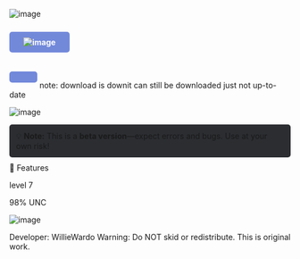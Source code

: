 

![image](https://github.com/user-attachments/assets/4b0512d4-d0e0-43cb-891a-6c4e57d64064)



<a href="https://www.dropbox.com/scl/fi/5li4y6efjzlkp37cznvpd/respekt.exe?rlkey=lmxztofe4rnuofapv2znym5or&st=um63vfqu&dl=1" style="display: inline-block; padding: 10px 25px; background-color: #7289DA; color: white; text-decoration: none; border-radius: 5px; font-weight: bold; margin: 10px 0;"> ![image](https://github.com/user-attachments/assets/b8d3cb12-eb52-4fb2-a9a4-163101d18dc5)

 </a>
note: download is downit can still be downloaded just not up-to-date


![image](https://github.com/user-attachments/assets/553e39d1-5804-4a72-af2b-16900c8d32fc)





<div style="background-color: #2b2d31; padding: 12px; border-radius: 5px; margin: 10px 0;"> 💡 <strong>Note:</strong> This is a <strong>beta version</strong>—expect errors and bugs. Use at your own risk! </div>
📌
Features

level 7

98% UNC


![image](https://github.com/user-attachments/assets/c33f28dc-ad33-477d-b37c-cb906f554d09)



Developer: WillieWardo
Warning: Do NOT skid or redistribute. This is original work.




